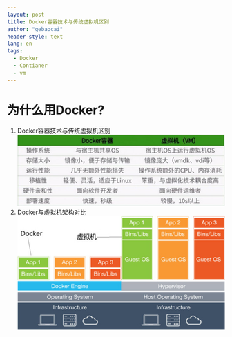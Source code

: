 ```yaml
---
layout: post
title: Docker容器技术与传统虚拟机区别
author: "gebaocai"
header-style: text
lang: en
tags:
  - Docker
  - Contianer
  - vm
---
```

# 为什么用Docker?
1. Docker容器技术与传统虚拟机区别
![Docker容器技术与传统虚拟机区别](/img/in-post/different-container-traditional-vm/diff-performance.jpg)
2. Docker与虚拟机架构对比
![Docker与虚拟机架构对比](/img/in-post/different-container-traditional-vm/diff-architecture.jpg)